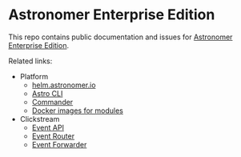 # Astronomer Enterprise Edition

This repo contains public documentation and issues for 
[Astronomer Enterprise Edition](http://enterprise.astronomer.io).

Related links:

* Platform
  * [helm.astronomer.io](https://github.com/astronomerio/helm.astronomer.io)
  * [Astro CLI](https://github.com/astronomerio/astro-cli)
  * [Commander](https://github.com/astronomerio/commander)
  * [Docker images for modules](github.com/astronomerio/astronomer)
* Clickstream
  * [Event API](https://github.com/astronomerio/event-api)
  * [Event Router](https://github.com/astronomerio/event-router)
  * [Event Forwarder](https://github.com/astronomerio/event-forwarder)
